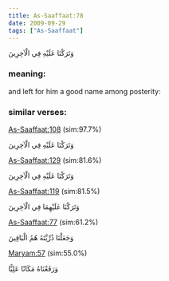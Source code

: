 ```yaml
---
title: As-Saaffaat:78
date: 2009-09-29
tags: ["As-Saaffaat"]
---
```

وَتَرَكْنَا عَلَيْهِ فِي الْآخِرِينَ
### meaning: 
and left for him a good name among posterity:
### similar verses: 

[As-Saaffaat:108](/37/108) (sim:97.7%)

وَتَرَكْنَا عَلَيْهِ فِي الْآخِرِينَ

[As-Saaffaat:129](/37/129) (sim:81.6%)

وَتَرَكْنَا عَلَيْهِ فِي الْآخِرِينَ

[As-Saaffaat:119](/37/119) (sim:81.5%)

وَتَرَكْنَا عَلَيْهِمَا فِي الْآخِرِينَ

[As-Saaffaat:77](/37/77) (sim:61.2%)

وَجَعَلْنَا ذُرِّيَّتَهُ هُمُ الْبَاقِينَ

[Maryam:57](/19/57) (sim:55.0%)

وَرَفَعْنَاهُ مَكَانًا عَلِيًّا
